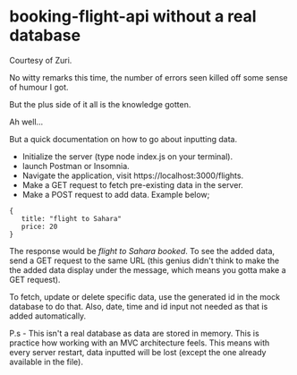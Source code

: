 # booking-flight-api without a real database 

Courtesy of Zuri.

No witty remarks this time, the number of errors seen killed off some sense of humour I got.

But the plus side of it all is the knowledge gotten.

Ah well...

But a quick documentation on how to go about inputting data.


- Initialize the server (type node index.js on your terminal).
- launch Postman or Insomnia.
- Navigate the application, visit https://localhost:3000/flights.
- Make a GET request to fetch pre-existing data in the server.
- Make a POST request to add data. Example below;

```
{
   title: "flight to Sahara"
   price: 20
}
```

The response would be *flight to Sahara booked*.
To see the added data, send a GET request to the same URL (this genius didn't think to make the the added data display under the message, which means you gotta make a GET request).

To fetch, update or delete specific data, use the generated id in the mock database to do that.
Also, date, time and id input not needed as that is added automatically.

P.s - This isn't a real database as data are stored in memory. This is practice how working with an MVC architecture feels.
This means with every server restart, data inputted will be lost (except the one already available in the file).
